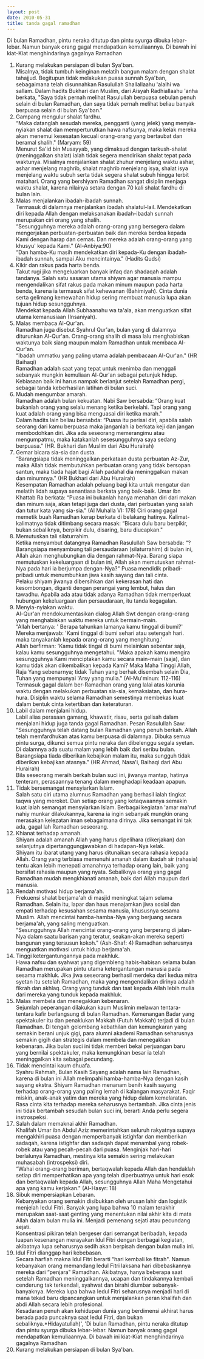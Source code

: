 ```yaml
---
layout: post
date: 2010-05-31
title: tanda gagal ramadhan
---
```


Di bulan Ramadhan, pintu neraka ditutup dan pintu syurga dibuka lebar-lebar. Namun banyak orang gagal mendapatkan kemuliaannya. Di bawah ini kiat-Kiat menghindarinya gagalnya Ramadhan<br>
1. Kurang melakukan persiapan di bulan Sya'ban.<br>
Misalnya, tidak tumbuh keinginan melatih bangun malam dengan shalat tahajjud. Begitupun tidak melakukan puasa sunnah Sya'ban, sebagaimana telah disunnahkan Rasulullah Shallallaahu 'alaihi wa sallam. Dalam hadits Bukhari dan Muslim, dari Aisyah Radhiallaahu 'anha berkata, "Saya tidak pernah melihat Rasulullah berpuasa sebulan penuh selain di bulan Ramadhan, dan saya tidak pernah melihat beliau banyak berpuasa selain di bulan Sya'ban."<br>
2. Gampang mengulur shalat fardhu.<br>
&#8220;Maka datanglah sesudah mereka, pengganti (yang jelek) yang menyia-nyiakan shalat dan memperturutkan hawa nafsunya, maka kelak mereka akan menemui kesesatan kecuali orang-orang yang bertaubat dan beramal shalih." (Maryam: 59)<br>
Menurut Sa'id bin Musayyab, yang dimaksud dengan tarkush-shalat (meninggalkan shalat) ialah tidak segera mendirikan shalat tepat pada waktunya. Misalnya menjalankan shalat zhuhur menjelang waktu ashar, ashar menjelang maghrib, shalat maghrib menjelang isya, shalat isya menjelang waktu subuh serta tidak segera shalat subuh hingga terbit matahari. Orang yang bershiyam Ramadhan sangat disiplin menjaga waktu shalat, karena nilainya setara dengan 70 kali shalat fardhu di bulan lain.<br>
3. Malas menjalankan ibadah-ibadah sunnah.<br>
Termasuk di dalamnya menjalankan ibadah shalatul-lail. Mendekatkan diri kepada Allah dengan melaksanakan ibadah-ibadah sunnah merupakan ciri orang yang shalih.<br>
&#8220;Sesungguhnya mereka adalah orang-orang yang bersegera dalam mengerjakan perbuatan-perbuatan baik dan mereka berdoa kepada Kami dengan harap dan cemas. Dan mereka adalah orang-orang yang khusyu' kepada Kami." (Al-Anbiya:90)<br>
&#8220;Dan hamba-Ku masih mendekatkan diri kepada-Ku dengan ibadah-ibadah sunnah, sampai Aku mencintainya." (Hadits Qudsi)<br>
4. Kikir dan rakus pada harta benda.<br>
Takut rugi jika mengeluarkan banyak infaq dan shadaqah adalah tandanya. Salah satu sasaran utama shiyam agar manusia mampu mengendalikan sifat rakus pada makan minum maupun pada harta benda, karena ia termasuk sifat kehewanan (Bahimiyah). Cinta dunia serta gelimang kemewahan hidup sering membuat manusia lupa akan tujuan hidup sesungguhnya.<br>
Mendekat kepada Allah Subhaanahu wa ta'ala, akan menguatkan sifat utama kemanusiaan (Insaniyah).<br>
5. Malas membaca Al-Qur'an.<br>
Ramadhan juga disebut Syahrul Qur'an, bulan yang di dalamnya diturunkan Al-Qur'an. Orang-orang shalih di masa lalu menghabiskan waktunya baik siang maupun malam Ramadhan untuk membaca Al-Qur'an.<br>
&#8220;Ibadah ummatku yang paling utama adalah pembacaan Al-Qur'an." (HR Baihaqi)<br>
Ramadhan adalah saat yang tepat untuk menimba dan menggali sebanyak mungkin kemuliaan Al-Qur'an sebagai petunjuk hidup. Kebiasaan baik ini harus nampak berlanjut setelah Ramadhan pergi, sebagai tanda keberhasilan latihan di bulan suci.<br>
6. Mudah mengumbar amarah.<br>
Ramadhan adalah bulan kekuatan. Nabi Saw bersabda: &#8220;Orang kuat bukanlah orang yang selalu menang ketika berkelahi. Tapi orang yang kuat adalah orang yang bisa menguasai diri ketika marah."<br>
Dalam hadits lain beliau bersabda: &#8220;Puasa itu perisai diri, apabila salah seorang dari kamu berpuasa maka janganlah ia berkata keji dan jangan membodohkan diri. Jika ada seseorang memerangimu atau mengumpatmu, maka katakanlah sesesungguhnya saya sedang berpuasa." (HR. Bukhari dan Muslim dari Abu Hurairah)<br>
7. Gemar bicara sia-sia dan dusta.<br>
&#8220;Barangsiapa tidak meninggalkan perkataan dusta perbuatan Az-Zur, maka Allah tidak membutuhkan perbuatan orang yang tidak bersopan santun, maka tiada hajat bagi Allah padahal dia meninggalkan makan dan minumnya." (HR Bukhari dari Abu Hurairah)<br>
Kesempatan Ramadhan adalah peluang bagi kita untuk mengatur dan melatih lidah supaya senantiasa berkata yang baik-baik. Umar ibn Khattab Ra berkata: &#8220;Puasa ini bukanlah hanya menahan diri dari makan dan minum saja, akan tetapi juga dari dusta, dari perbuatan yang salah dan tutur kata yang sia-sia." (Al Muhalla VI: 178) Ciri orang gagal memetik buah Ramadhan kerap berkata di belakang hatinya. Kalimat-kalimatnya tidak ditimbang secara masak: &#8220;Bicara dulu baru berpikir, bukan sebaliknya, berpikir dulu, disaring, baru diucapkan."<br>
8. Memutuskan tali silaturrahim.<br>
Ketika menyambut datangnya Ramadhan Rasulullah Saw bersabda: &#8220;?Barangsiapa menyambung tali persaudaraan (silaturrahim) di bulan ini, Allah akan menghubungkan dia dengan rahmat-Nya. Barang siapa memutuskan kekeluargaan di bulan ini, Allah akan memutuskan rahmat-Nya pada hari ia berjumpa dengan-Nya?" Puasa mendidik pribadi-pribadi untuk menumbuhkan jiwa kasih sayang dan tali cinta.<br>
Pelaku shiyam jiwanya dibersihkan dari kekerasan hati dan kesombongan, diganti dengan perangai yang lembut, halus dan tawadhu. Apabila ada atau tidak adanya Ramadhan tidak memperkuat hubungan kekeluargaan dan persaudaraan, itu tanda kegagalan.<br>
9. Menyia-nyiakan waktu.<br>
Al-Qur'an mendokumentasikan dialog Allah Swt dengan orang-orang yang menghabiskan waktu mereka untuk bermain-main.<br>
&#8220;Allah bertanya: ' Berapa tahunkan lamanya kamu tinggal di bumi?'<br>
Mereka menjawab: 'Kami tinggal di bumi sehari atau setengah hari. maka tanyakanlah kepada orang-orang yang menghitung.'<br>
Allah berfirman: 'Kamu tidak tingal di bumi melainkan sebentar saja, kalau kamu sesungguhnya mengetahui. "Maka apakah kamu mengira sesungguhnya Kami menciptakan kamu secara main-main (saja), dan kamu tidak akan dikembalikan kepada Kami? Maka Maha Tinggi Allah, Raja Yang sebenarnya; tidak Tuhan yang berhak disembah selain Dia, Tuhan yang mempunyai 'Arsy yang mulia." (Al-Mu'minun: 112-116)<br>
Termasuk gagal dalam ber-Ramadhan orang yang lalai atas karunia waktu dengan melakukan perbuatan sia-sia, kemaksiatan, dan hura-hura. Disiplin waktu selama Ramadhan semestinya membekas kuat dalam bentuk cinta ketertiban dan keteraturan.<br>
10. Labil dalam menjalani hidup.<br>
Labil alias perasaan gamang, khawatir, risau, serta gelisah dalam menjalani hidup juga tanda gagal Ramadhan. Pesan Rasulullah Saw:<br>
&#8220;Sesungguhnya telah datang bulan Ramadhan yang penuh berkah. Allah telah memfardhukan atas kamu berpuasa di dalamnya. Dibuka semua pintu surga, dikunci semua pintu neraka dan dibelenggu segala syetan. Di dalamnya ada suatu malam yang lebih baik dari seribu bulan. Barangsiapa tiada diberikan kebajikan malam itu, maka sungguh tidak diberikan kebajikan atasnya." (HR Ahmad, Nasa'i, Baihaqi dari Abu Hurairah)<br>
Bila seseorang meraih berkah bulan suci ini, jiwanya mantap, hatinya tenteram, perasaannya tenang dalam menghadapi keadaan apapun.<br>
11. Tidak bersemangat mensyiarkan Islam.<br>
Salah satu ciri utama alumnus Ramadhan yang berhasil ialah tingkat taqwa yang meroket. Dan setiap orang yang ketaqwaannya semakin kuat ialah semangat mensyiarkan Islam. Berbagai kegiatan 'amar ma'ruf nahiy munkar dilakukannya, karena ia ingin sebanyak mungkin orang merasakan kelezatan iman sebagaimana dirinya. Jika semangat ini tak ada, gagal lah Ramadhan seseorang.<br>
12. Khianat terhadap amanah.<br>
Shiyam adalah amanah Allah yang harus dipelihara (dikerjakan) dan selanjutnya dipertanggungjawabkan di hadapan-Nya kelak.<br>
Shiyam itu ibarat utang yang harus ditunaikan secara rahasia kepada Allah. Orang yang terbiasa memenuhi amanah dalam ibadah sir (rahasia) tentu akan lebih menepati amanahnya terhadap orang lain, baik yang bersifat rahasia maupun yang nyata. Sebaliknya orang yang gagal Ramadhan mudah mengkhianati amanah, baik dari Allah maupun dari manusia.<br>
13. Rendah motivasi hidup berjama'ah.<br>
Frekuensi shalat berjama'ah di masjid meningkat tajam selama Ramadhan. Selain itu, lapar dan haus menajamkan jiwa sosial dan empati terhadap kesusahan sesama manusia, khususnya sesama Muslim. Allah mencintai hamba-hamba-Nya yang berjuang secara berjama'ah, yang saling menguatkan.<br>
&#8220;Sesungguhnya Allah mencintai orang-orang yang berperang di jalan-Nya dalam saatu barisan yang teratur, seakan-akan mereka seperti bangunan yang tersusun kokoh." (Ash-Shaf: 4) Ramadhan seharusnya menguatkan motivasi untuk hidup berjama'ah.<br>
14. Tinggi ketergantungannya pada makhluk.<br>
Hawa nafsu dan syahwat yang digembleng habis-habisan selama bulan Ramadhan merupakan pintu utama ketergantungan manusia pada sesama makhluk. Jika jiwa seseorang berhasil merdeka dari kedua mitra syetan itu setelah Ramadhan, maka yang mengendalikan dirinya adalah fikrah dan akhlaq. Orang yang tunduk dan taat kepada Allah lebih mulia dari mereka yang tunduk kepada makhluk.<br>
15. Malas membela dan menegakkan kebenaran.<br>
Sejumlah peperangan dilakukan kaum Muslimin melawan tentara-tentara kafir berlangsung di bulan Ramadhan. Kemenangan Badar yang spektakuler itu dan penaklukan Makkah (Futuh Makkah) terjadi di bulan Ramadhan. Di tengah gelombang kebathilan dan kemungkaran yang semakin berani unjuk gigi, para alumni akademi Ramadhan seharusnya semakin gigih dan strategis dalam membela dan menegakkan kebenaran. Jika bulan suci ini tidak memberi bekal perjuangan baru yang bernilai spektakuler, maka kemungkinan besar ia telah meninggalkan kita sebagai pecundang.<br>
16. Tidak mencintai kaum dhuafa.<br>
Syahru Rahmah, Bulan Kasih Sayang adalah nama lain Ramadhan, karena di bulan ini Allah melimpahi hamba-hamba-Nya dengan kasih sayang ekstra. Shiyam Ramadhan menanam benih kasih sayang terhadap orang-orang yang paling lemah di kalangan masyarakat. Faqir miskin, anak-anak yatim dan mereka yang hidup dalam kemelaratan. Rasa cinta kita terhadap mereka seharusnya bertambah. Jika cinta jenis ini tidak bertambah sesudah bulan suci ini, berarti Anda perlu segera instrospeksi.<br>
17. Salah dalam memaknai akhir Ramadhan.<br>
Khalifah Umar ibn Abdul Aziz memerintahkan seluruh rakyatnya supaya mengakhiri puasa dengan memperbanyak istighfar dan memberikan sadaqah, karena istighfar dan sadaqah dapat menambal yang robek-robek atau yang pecah-pecah dari puasa. Menginjak hari-hari berlalunya Ramadhan, mestinya kita semakin sering melakukan muhasabah (introspeksi) diri.<br>
&#8220;Wahai orang-orang beriman, bertaqwalah kepada Allah dan hendaklah setiap diri memperhatikan apa yang telah diperbuatnya untuk hari esok dan bertaqwalah kepada Allah, sesungguhnya Allah Maha Mengetahui apa yang kamu kerjakan." (Al-Hasyr: 18)<br>
18. Sibuk mempersiapkan Lebaran.<br>
Kebanyakan orang semakin disibukkan oleh urusan lahir dan logistik menjelah Iedul Fitri. Banyak yang lupa bahwa 10 malam terakhir merupakan saat-saat genting yang menentukan nilai akhir kita di mata Allah dalam bulan mulia ini. Menjadi pemenang sejati atau pecundang sejati.<br>
Konsentrasi pikiran telah bergeser dari semangat beribadah, kepada luapan kesenangan merayakan Idul Fitri dengan berbagai kegiatan, akibatnya lupa seharusnya sedih akan berpisah dengan bulan mulia ini.<br>
19. Idul Fitri dianggap hari kebebasan.<br>
Secara harfiah makna Idul Fitri berarti &#8220;hari kembali ke fitrah". Namun kebanyakan orang memandang Iedul Fitri laksana hari dibebaskannya mereka dari &#8220;penjara" Ramadhan. Akibatnya, hanya beberapa saat setelah Ramadhan meninggalkannya, ucapan dan tindakannya kembali cenderung tak terkendali, syahwat dan birahi diumbar sebanyak-banyaknya. Mereka lupa bahwa Iedul Fitri seharusnya menjadi hari di mana tekad baru dipancangkan untuk menjalankan peran khalifah dan abdi Allah secara lebih profesional.<br>
Kesadaran penuh akan kehidupan dunia yang berdimensi akhirat harus berada pada puncaknya saat Iedul Fitri, dan bukan sebaliknya.*Hidayatullah)', 'Di bulan Ramadhan, pintu neraka ditutup dan pintu syurga dibuka lebar-lebar. Namun banyak orang gagal mendapatkan kemuliaannya. Di bawah ini kiat-Kiat menghindarinya gagalnya Ramadhan<br>
1. Kurang melakukan persiapan di bulan Sya'ban.
